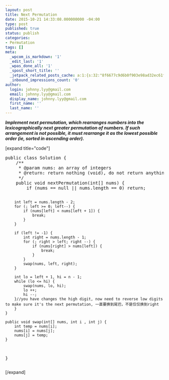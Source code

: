```yaml
---
layout: post
title: Next Permutation
date: 2015-10-21 14:33:08.000000000 -04:00
type: post
published: true
status: publish
categories:
- Permutation
tags: []
meta:
  _wpcom_is_markdown: '1'
  _edit_last: '1'
  _wpas_done_all: '1'
  _spost_short_title: ''
  _jetpack_related_posts_cache: a:1:{s:32:"8f6677c9d6b0f903e98ad32ec61f8deb";a:2:{s:7:"expires";i:1467203699;s:7:"payload";a:3:{i:0;a:1:{s:2:"id";i:331;}i:1;a:1:{s:2:"id";i:139;}i:2;a:1:{s:2:"id";i:1073;}}}}
  _inbound_impressions_count: '0'
author:
  login: johnny.lyy@gmail.com
  email: johnny.lyy@gmail.com
  display_name: johnny.lyy@gmail.com
  first_name: ''
  last_name: ''
---
```

<p><strong><em>Implement next permutation, which rearranges numbers into the lexicographically next greater permutation of numbers. If such arrangement is not possible, it must rearrange it as the lowest possible order (ie, sorted in ascending order).</em></strong></p>
<p>[expand title="code"]</p>
<pre>
public class Solution {
    /**
     * @param nums: an array of integers
     * @return: return nothing (void), do not return anything, modify nums in-place instead
     */
    public void nextPermutation(int[] nums) {
        if (nums == null || nums.length == 0) return;
        
        int left = nums.length - 2;
        for (; left >= 0; left--) {
            if (nums[left] < nums[left + 1]) {
                break;
            }
        }
        
        if (left != -1) {
            int right = nums.length - 1;
            for (; right > left; right --) {
                if (nums[right] > nums[left]) {
                    break;
                }
            }
            swap(nums, left, right);
        }
        
        int lo = left + 1, hi = n - 1;
        while (lo <= hi) {
            swap(nums, lo, hi);
            lo ++;
            hi --;
        }//you have changes the high digit, now need to reverse low digits to make sure it's the next permutation, 一直要换到尾巴，不是仅仅换到right
        }
    }
    
    public void swap(int[] nums, int i , int j) {
        int temp = nums[i];
        nums[i] = nums[j];
        nums[j] = temp;
    }
}
</pre>
<p>[/expand]</p>
